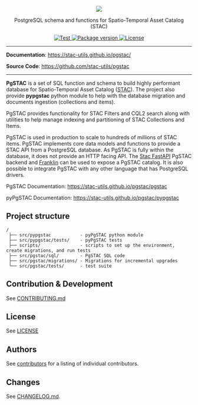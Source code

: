 
<p align="center">
  <img src="https://user-images.githubusercontent.com/10407788/174893876-7a3b5b7a-95a5-48c4-9ff2-cc408f1b6af9.png"/>
  <p align="center">PostgreSQL schema and functions for Spatio-Temporal Asset Catalog (STAC)</p>
</p>

<p align="center">
  <a href="https://github.com/stac-utils/pgstac/actions?query=workflow%3ACI" target="_blank">
      <img src="https://github.com/stac-utils/pgstac/workflows/CI/badge.svg" alt="Test">
  </a>
  <a href="https://pypi.org/project/pypgstac" target="_blank">
      <img src="https://img.shields.io/pypi/v/pypgstac?color=%2334D058&label=pypi%20package" alt="Package version">
  </a>
  <a href="https://github.com/stac-utils/pgstac/blob/master/LICENSE" target="_blank">
      <img src="https://img.shields.io/github/license/stac-utils/pgstac.svg" alt="License">
  </a>
</p>

---

**Documentation**: <a href="https://stac-utils.github.io/pgstac/" target="_blank">https://stac-utils.github.io/pgstac/</a>

**Source Code**: <a href="https://github.com/stac-utils/pgstac" target="_blank">https://github.com/stac-utils/pgstac</a>

---

**PgSTAC** is a set of SQL function and schema to build highly performant database for Spatio-Temporal Asset Catalog ([STAC](https://stacspec.org)). The project also provide **pypgstac** python module to help with the database migration and documents ingestion (collections and items).

PgSTAC provides functionality for STAC Filters and CQL2 search along with utilities to help manage indexing and partitioning of STAC Collections and Items.

PgSTAC is used in production to scale to hundreds of millions of STAC items. PgSTAC implements core data models and functions to provide a STAC API from a PostgreSQL database. As PgSTAC is fully within the database, it does not provide an HTTP facing API. The [Stac FastAPI](https://github.com/stac-utils/stac-fastapi) PgSTAC backend and [Franklin](https://github.com/azavea/franklin) can be used to expose a PgSTAC catalog. It is also possible to integrate PgSTAC with any other language that has PostgreSQL drivers.

PgSTAC Documentation: https://stac-utils.github.io/pgstac/pgstac

pyPgSTAC Documentation: https://stac-utils.github.io/pgstac/pypgstac



## Project structure

```
/
 ├── src/pypgstac           - pyPgSTAC python module
 ├── src/pypgstac/tests/    - pyPgSTAC tests
 ├── scripts/               - scripts to set up the environment, create migrations, and run tests
 ├── src/pgstac/sql/        - PgSTAC SQL code
 ├── src/pgstac/migrations/ - Migrations for incremental upgrades
 └── src/pgstac/tests/      - test suite
```

## Contribution & Development

See [CONTRIBUTING.md](https://github.com//stac-utils/pgstac/blob/master/CONTRIBUTING.md)

## License

See [LICENSE](https://github.com//stac-utils/pgstac/blob/master/LICENSE)

## Authors

See [contributors](https://github.com/stac-utils/pgstac/graphs/contributors) for a listing of individual contributors.

## Changes

See [CHANGELOG.md](https://github.com/stac-utils/pgstac/blob/master/CHANGELOG.md).
